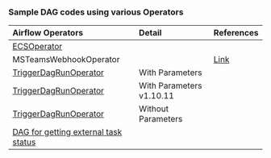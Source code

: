 ### Sample DAG codes using various Operators

|Airflow Operators                                                                                         |Detail            |References|
|:---------------------------------------------------------------------------------------------------------|:-----------------|:---------|
|[ECSOperator](https://github.com/ashish-kamboj/mlops/blob/main/apache-airflow/example-dags/ECSOperator.py)|                  |          |
|MSTeamsWebhookOperator|         |[Link](https://code.mendhak.com/Airflow-MS-Teams-Operator/)|
|[TriggerDagRunOperator](https://github.com/ashish-kamboj/mlops/blob/main/apache-airflow/example-dags/TriggerDagRunOperator_with_parameters.py)|With Parameters| |
|[TriggerDagRunOperator](https://github.com/ashish-kamboj/mlops/blob/main/apache-airflow/example-dags/TriggerDagRunOperator_with_parameters_v1.10.py)|With Parameters v1.10.11| |
|[TriggerDagRunOperator](https://github.com/ashish-kamboj/mlops/blob/main/apache-airflow/example-dags/TriggerDagRunOperator_without_parameters.py)|Without Parameters| |
|[DAG for getting external task status](https://github.com/ashish-kamboj/mlops/blob/main/apache-airflow/example-dags/check_extenal_task_status.py)|                  | |
